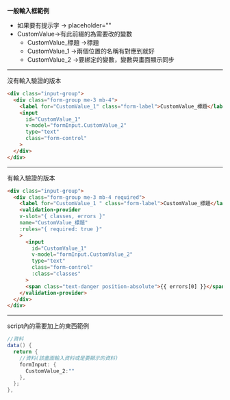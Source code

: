 **一般輸入框範例**
 - 如果要有提示字 -> placeholder=""
 - CustomValue->有此前綴的為需要改的變數
    - CustomValue_標題 ->標題
    - CustomValue_1 ->兩個位置的名稱有對應到就好
    - CustomValue_2 ->要綁定的變數，變數與畫面顯示同步
 ___
沒有輸入驗證的版本
```html
<div class="input-group">
  <div class="form-group me-3 mb-4">
    <label for="CustomValue_1" class="form-label">CustomValue_標題</label>
    <input
      id="CustomValue_1"
      v-model="formInput.CustomValue_2"
      type="text"
      class="form-control"
    >
  </div>
</div>
```
___
 有輸入驗證的版本
```html
<div class="input-group">
  <div class="form-group me-3 mb-4 required">
    <label for="CustomValue_1 " class="form-label">CustomValue_標題</label>
    <validation-provider
    v-slot="{ classes, errors }"
    name="CustomValue_標題"
    :rules="{ required: true }"
    >
      <input
        id="CustomValue_1"
        v-model="formInput.CustomValue_2"
        type="text"
        class="form-control"
        :class="classes"
      >
      <span class="text-danger position-absolute">{{ errors[0] }}</span>
    </validation-provider>
  </div>
</div>
```
___

script內的需要加上的東西範例
```C#
//資料
data() {
  return {
    //資料(該畫面輸入資料或是要顯示的資料)
    formInput: {
      CustomValue_2:""
    },
  };
},
```
